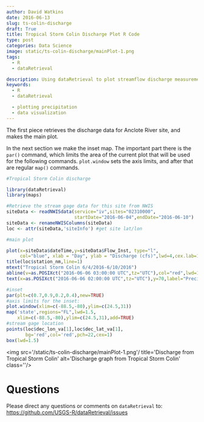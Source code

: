 ```yaml
---
author: David Watkins
date: 2016-06-13
slug: ts-colin-discharge
draft: True
title: Tropical Storm Colin Discharge Plot R Code
type: post
categories: Data Science
image: static/ts-colin-discharge/mainPlot-1.png
tags:
  - R
  - dataRetrieval

description: Using dataRetrieval to plot streamflow discharge measurements during
keywords:
  - R
  - dataRetrieval

  - plotting precipitation
  - data visualization
---
```

<a href="mailto:wwatkins@usgs.gov "><i class="fas fa-envelope-square fa-2x"></i></a> <a href="https://github.com/wdwatkins"><i class="fab fa-github-square fa-2x"></i></a>

The first piece retrieves the discharge data for Anclote River site, and makes the main plot.

In the next section we make the inset map. The important part there is the `par()` command, which limits the area of the current plot that will be used for the following commands. `plot.window` sets the axis limits, and after that are regular `map()` commands.

``` r
#Tropical Storm Colin discharge

library(dataRetrieval)
library(maps)

#Retrieve the stream gage data for this site from NWIS
siteData <- readNWISdata(service="iv",sites="02310000",
                         startDate="2016-06-04",endDate="2016-06-10")
siteData <- renameNWISColumns(siteData)
loc <- attr(siteData,'siteInfo') #get site lat/lon

#main plot

plot(x=siteData$dateTime,y=siteData$Flow_Inst, type="l",
     col="blue", xlab = "Day", ylab = "Discharge (cfs)",lwd=4,cex.lab=1.5,cex.axis=1.25)
title(loc$station_nm,line=1)
mtext("Tropical Storm Colin 6/4/2016-6/10/2016")
abline(v=as.POSIXct("2016-06-06 03:00:00 UTC",tz="UTC"),col="red",lwd=1.5)
text(x=as.POSIXct("2016-06-06 02:00:00 UTC",tz="UTC"),y=70,label="Precipitation begins early Monday",srt=90,pos=3)

#inset
par(plt=c(0.7,0.9,0.2,0.4),new=TRUE)
#axis limits for the inset:
plot.window(xlim=c(-88.5,-80),ylim=c(24.5,31))
map('state',regions="FL",lwd=1.5,
    xlim=c(-88.5,-80),ylim=c(24.5,31),add=TRUE)
#stream gage location
points(loc$dec_lon_va[1],loc$dec_lat_va[1],
       bg='red',col='red',pch=22,cex=1)
box(lwd=1.5)
```

<img src='/static/ts-colin-discharge/mainPlot-1.png'/ title='Discharge from Tropical Storm Colin' alt='Discharge graph from Tropical Storm Colin' class=''/>

Questions
=========

Please direct any questions or comments on `dataRetrieval` to: <https://github.com/USGS-R/dataRetrieval/issues>
